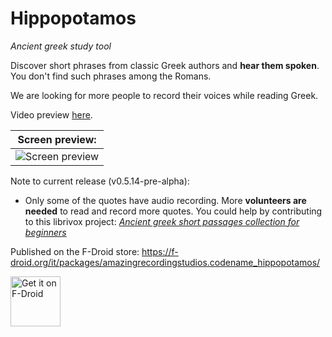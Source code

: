 # Hippopotamos

*Ancient greek study tool*

Discover short phrases from classic Greek authors and __hear them spoken__. You don't find such phrases among the Romans.

We are looking for more people to record their voices while reading Greek.

Video preview [here](https://youtu.be/E-xyT1h9bJU).

| Screen preview: |
| ---
| ![Screen preview](https://i.imgur.com/WuIVsjw.png) |

Note to current release (v0.5.14-pre-alpha):
* Only some of the quotes have audio recording. More __volunteers are needed__ to read and record more quotes. You could help by contributing to this librivox project: *[Ancient greek short passages collection for beginners](https://forum.librivox.org/viewtopic.php?f=1&t=77615)*

Published on the F-Droid store: https://f-droid.org/it/packages/amazingrecordingstudios.codename_hippopotamos/

[<img src="https://fdroid.gitlab.io/artwork/badge/get-it-on.png"
    alt="Get it on F-Droid"
    height="80">](https://f-droid.org/it/packages/amazingrecordingstudios.hippo/)
